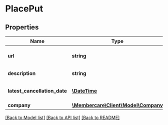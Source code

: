# PlacePut

## Properties
Name | Type | Description | Notes
------------ | ------------- | ------------- | -------------
**url** | **string** | The link to the current resource | [optional] 
**description** | **string** | Description of the place | [optional] 
**latest_cancellation_date** | [**\DateTime**](\DateTime.md) | The latest cancellation date. | [optional] 
**company** | [**\Membercare\Client\Model\Company**](Company.md) |  | [optional] 

[[Back to Model list]](../../README.md#documentation-for-models) [[Back to API list]](../../README.md#documentation-for-api-endpoints) [[Back to README]](../../README.md)

